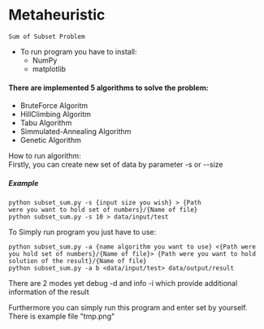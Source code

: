 # Metaheuristic
    Sum of Subset Problem

* To run program you have to install:
    * NumPy
    * matplotlib

#### There are implemented 5 algorithms to solve the problem:
* BruteForce Algoritm
* HillClimbing Algoritm
* Tabu Algorithm
* Simmulated-Annealing Algorithm
* Genetic Algorithm

How to run algorithm:
<br />
Firstly, you can create new set of data by parameter -s or --size
##### Example
```
python subset_sum.py -s {input size you wish} > {Path 
were you want to hold set of numbers}/{Name of file}
python subset_sum.py -s 10 > data/input/test
```
To Simply run program you just have to use:
```
python subset_sum.py -a {name algorithm you want to use} <{Path were
you hold set of numbers}/{Name of file}> {Path were you want to hold 
solution of the result}/{Name of file}
python subset_sum.py -a b <data/input/test> data/output/result
```
There are 2 modes yet debug -d and info -i which provide additional information of the
result

Furthermore you can simply run this program and enter set by yourself.
There is example file "tmp.png"
